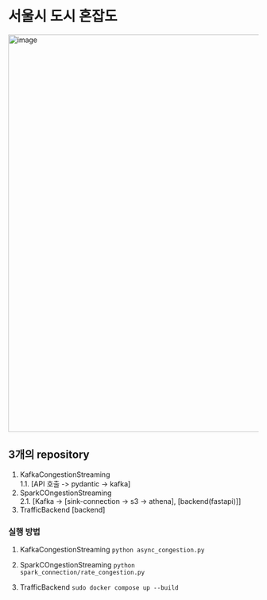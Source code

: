 # 서울시 도시 혼잡도 
<div class="center">
  <img width="800" alt="image" src="https://github.com/SeoulCongestionTraffic/.github/assets/52487610/189b0ed6-6641-47e1-b702-0bb3929a7608">
</div>


## 3개의 repository
1. KafkaCongestionStreaming</br>
   1.1. [API 호출 -> pydantic -> kafka] 
2. SparkCOngestionStreaming </br>
   2.1. [Kafka -> [sink-connection -> s3 -> athena], [backend(fastapi)]]   
4. TrafficBackend [backend]


### 실행 방법 
1. KafkaCongestionStreaming 
```python async_congestion.py```

2. SparkCOngestionStreaming
```python spark_connection/rate_congestion.py```

3. TrafficBackend
```sudo docker compose up --build```
